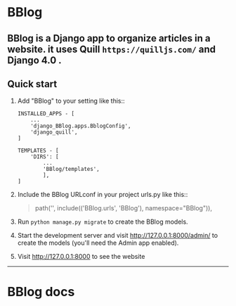 
# BBlog

BBlog is a Django app to organize articles in a website.
it uses Quill `https://quilljs.com/` and Django 4.0 . 
-----------

## Quick start


1. Add "BBlog" to your setting like this::

    ```
    INSTALLED_APPS - [
        ...
        'django_BBlog.apps.BblogConfig',
        'django_quill',
    ]
    ```

    ```
    TEMPLATES - [
        'DIRS': [   
            ...
            'BBlog/templates',
            ],
    ]
    ```

2. Include the BBlog URLconf in your project urls.py like this::

    > path('', include(('BBlog.urls', 'BBlog'), namespace="BBlog")),

3. Run ``python manage.py migrate`` to create the BBlog models.

4. Start the development server and visit http://127.0.0.1:8000/admin/
   to create the models (you'll need the Admin app enabled).

5. Visit http://127.0.0.1:8000 to see the website


-----------

# BBlog docs                       

